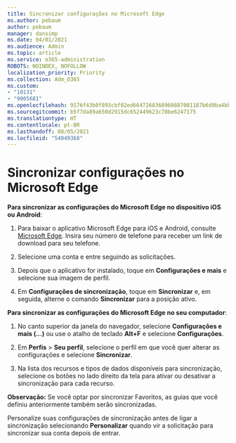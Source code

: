 ```yaml
---
title: Sincronizar configurações no Microsoft Edge
ms.author: pebaum
author: pebaum
manager: dansimp
ms.date: 04/01/2021
ms.audience: Admin
ms.topic: article
ms.service: o365-administration
ROBOTS: NOINDEX, NOFOLLOW
localization_priority: Priority
ms.collection: Adm_O365
ms.custom:
- "10131"
- "9005681"
ms.openlocfilehash: 9176f43b0f893cbf02ed6647268368960887001187b6d9ba4bbfe6ed546d7586
ms.sourcegitcommit: b5f7da89a650d2915dc652449623c78be6247175
ms.translationtype: HT
ms.contentlocale: pt-BR
ms.lasthandoff: 08/05/2021
ms.locfileid: "54049368"
---
```

# <a name="sync-settings-in-microsoft-edge"></a>Sincronizar configurações no Microsoft Edge

**Para sincronizar as configurações do Microsoft Edge no dispositivo iOS ou Android**:

1. Para baixar o aplicativo Microsoft Edge para iOS e Android, consulte [Microsoft Edge](https://www.microsoft.com/edge?ocid=SMC-IA-4534424). Insira seu número de telefone para receber um link de download para seu telefone.

1. Selecione uma conta e entre seguindo as solicitações.

1. Depois que o aplicativo for instalado, toque em **Configurações e mais** e selecione sua imagem de perfil.

1. Em **Configurações de sincronização**, toque em **Sincronizar** e, em seguida, alterne o comando **Sincronizar** para a posição ativo. 

**Para sincronizar as configurações do Microsoft Edge no seu computador**:

1. No canto superior da janela do navegador, selecione **Configurações e mais (...)** ou use o atalho de teclado **Alt+F** e selecione **Configurações**.

1. Em **Perfis** > **Seu perfil**, selecione o perfil em que você quer alterar as configurações e selecione **Sincronizar**.

1. Na lista dos recursos e tipos de dados disponíveis para sincronização, selecione os botões no lado direito da tela para ativar ou desativar a sincronização para cada recurso.

**Observação:** Se você optar por sincronizar Favoritos, as guias que você definiu anteriormente também serão sincronizadas.

Personalize suas configurações de sincronização antes de ligar a sincronização selecionando **Personalizar** quando vir a solicitação para sincronizar sua conta depois de entrar.